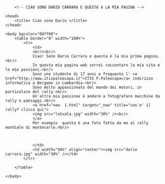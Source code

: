 <html>                                                                                     

		<!-- CIAO SONO DARIO CARRARA E QUESTA è LA MIA PAGINA -->
	
	<head>
		<title> Ciao sono Dario </title> 
	</head>

	<body bgcolor="00ff00">
		<table border="0" width="100%">
			<tr>
				<td>
				<br/><br/>
				Ciao! Sono Dario Carrara e questa è la mia prima pagina.<br/>	     
				In questa mia pagina web vorrei raccontare la mia vita e le mie passioni.<br/>
				Sono uno studente di 17 anni e frequento l' <a href="http://www.itispaleocapa.it">ITIS P.Paleocapa</a> indirizzo informatica a Bergamo in Lombardia.<br/>
				Sono molto appassionato del mondo dei motori, in particolare del rally.<br/>
				Un'altra mia passione è andare a fotografare macchine da rally e paesaggi.<br/>
				<a href="new  1.html" target="_new" title="cos'e' il rally? clicca qui">
				<img src="latvala.jpg" width="30%" /><br/>
				</a>
				Per esempio  questa è una foto fatta da me al rally mondiale di montecarlo.<br/>
				
				
				
				</td>
				<td width="50%" align="center"><img src="dario carrara.jpg" width="30%" /></td>
			</tr>
			
		</table>
		
	</body>
</html>
